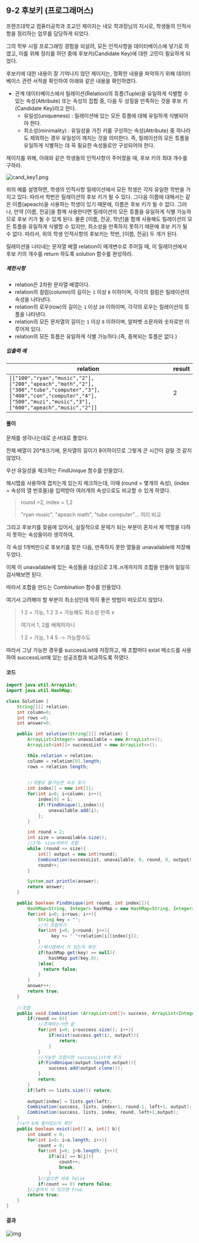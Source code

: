 ## 9-2 후보키 (프로그래머스)

프렌즈대학교 컴퓨터공학과 조교인 제이지는 네오 학과장님의 지시로, 학생들의 인적사항을 정리하는 업무를 담당하게 되었다.

그의 학부 시절 프로그래밍 경험을 되살려, 모든 인적사항을 데이터베이스에 넣기로 하였고, 이를 위해 정리를 하던 중에 후보키(Candidate Key)에 대한 고민이 필요하게 되었다.

후보키에 대한 내용이 잘 기억나지 않던 제이지는, 정확한 내용을 파악하기 위해 데이터베이스 관련 서적을 확인하여 아래와 같은 내용을 확인하였다.

- 관계 데이터베이스에서 릴레이션(Relation)의 튜플(Tuple)을 유일하게 식별할 수 있는 속성(Attribute) 또는 속성의 집합 중, 다음 두 성질을 만족하는 것을 후보 키(Candidate Key)라고 한다.
  - 유일성(uniqueness) : 릴레이션에 있는 모든 튜플에 대해 유일하게 식별되어야 한다.
  - 최소성(minimality) : 유일성을 가진 키를 구성하는 속성(Attribute) 중 하나라도 제외하는 경우 유일성이 깨지는 것을 의미한다. 즉, 릴레이션의 모든 튜플을 유일하게 식별하는 데 꼭 필요한 속성들로만 구성되어야 한다.

제이지를 위해, 아래와 같은 학생들의 인적사항이 주어졌을 때, 후보 키의 최대 개수를 구하라.

![cand_key1.png](https://grepp-programmers.s3.amazonaws.com/files/production/f1a3a40ede/005eb91e-58e5-4109-9567-deb5e94462e3.jpg)

위의 예를 설명하면, 학생의 인적사항 릴레이션에서 모든 학생은 각자 유일한 학번을 가지고 있다. 따라서 학번은 릴레이션의 후보 키가 될 수 있다.
그다음 이름에 대해서는 같은 이름(apeach)을 사용하는 학생이 있기 때문에, 이름은 후보 키가 될 수 없다. 그러나, 만약 [이름, 전공]을 함께 사용한다면 릴레이션의 모든 튜플을 유일하게 식별 가능하므로 후보 키가 될 수 있게 된다.
물론 [이름, 전공, 학년]을 함께 사용해도 릴레이션의 모든 튜플을 유일하게 식별할 수 있지만, 최소성을 만족하지 못하기 때문에 후보 키가 될 수 없다.
따라서, 위의 학생 인적사항의 후보키는 학번, [이름, 전공] 두 개가 된다.

릴레이션을 나타내는 문자열 배열 relation이 매개변수로 주어질 때, 이 릴레이션에서 후보 키의 개수를 return 하도록 solution 함수를 완성하라.

##### 제한사항

- relation은 2차원 문자열 배열이다.
- relation의 컬럼(column)의 길이는 `1` 이상 `8` 이하이며, 각각의 컬럼은 릴레이션의 속성을 나타낸다.
- relation의 로우(row)의 길이는 `1` 이상 `20` 이하이며, 각각의 로우는 릴레이션의 튜플을 나타낸다.
- relation의 모든 문자열의 길이는 `1` 이상 `8` 이하이며, 알파벳 소문자와 숫자로만 이루어져 있다.
- relation의 모든 튜플은 유일하게 식별 가능하다.(즉, 중복되는 튜플은 없다.)

##### 입출력 예

| relation                                                     | result |
| ------------------------------------------------------------ | ------ |
| `[["100","ryan","music","2"],["200","apeach","math","2"],["300","tube","computer","3"],["400","con","computer","4"],["500","muzi","music","3"],["600","apeach","music","2"]]` | 2      |

#### 풀이

문제를 생각나는대로 순서대로 풀었다.

전체 배열이 20*8크기에, 문자열의 길이가 8이하이므로 그렇게 큰 시간이 걸릴 것 같지 않았다.



우선 유일성을 체크하는 FindUnique 함수를 만들었다.

해시맵을 사용하여 겹치는게 있는지 체크하는데, 이때 (round = 몇개의 속성), (index = 속성의 열 번호들)을 입력받아 여러개의 속성으로도 비교할 수 있게 하였다.

> round =2, index = 1,2
>
> "ryan music", "apeach math", "tube computer"... 끼리 비교



그리고 후보키를 찾음에 있어서, 실질적으로 문제가 되는 부분이 혼자서 제 역할을 다하지 못하는 속성들이라 생각하여,

각 속성 1개씩만으로 후보키를 찾은 다음, 만족하지 못한 열들을 unavailable에 저장해두었다.



이제 이 unavailable에 있는 속성들을 대상으로 2개..n개까지의 조합을 만들어 일일히 검사해보면 된다.

따라서 조합을 만드는 Combination 함수를 만들었다.



여기서 고려해야 할 부분이 최소성인데 딱히 좋은 방법이 떠오르지 않았다.

> 1 2 = 가능, 1 2 3 = 가능해도 최소성 만족 x
>
> 여기서 1, 2를 배제하자니
>
> 1 2 = 가능, 1 4 5 -> 가능할수도

따라서 그냥 가능한 경우를 successList에 저장하고, 매 조합마다 exist 메소드를 사용하여 successList에 있는 성공조합과 비교하도록 하였다.



#### 코드

````java
import java.util.ArrayList;
import java.util.HashMap;

class Solution {
    String[][] relation;
    int column=0;
    int rows =0;
    int answer=0;

    public int solution(String[][] relation) {
        ArrayList<Integer> unavailable = new ArrayList<>();
        ArrayList<int[]> successList = new ArrayList<>();

        this.relation = relation;
        column = relation[0].length;
        rows = relation.length;

        
        //개별로 불가능한 속성 찾기
        int index[] = new int[1];
        for(int i=0; i<column; i++){
            index[0] = i;
            if(!FindUnique(1,index)){
                unavailable.add(i);
            };
        }

        int round = 2;
        int size = unavailable.size();
        //2개~ size개까지 조합
        while (round <= size){
            int[] output = new int[round];
            Combination(successList, unavailable, 0, round, 0, output);
            round++;
        }

        System.out.println(answer);
        return answer;
    }

    public boolean FindUnique(int round, int index[]){
        HashMap<String, Integer> hashMap = new HashMap<String, Integer>();
        for(int i=0; i<rows; i++){
            String key = "";
            //키 조합하기
            for(int j=0; j<round; j++){ 
                 key += " "+relation[i][index[j]];
            }
            //해시맵에서 키 있는지 확인
            if(hashMap.get(key) == null){ 
                hashMap.put(key,0);
            }else{
              return false;
            }
        }
        answer++;
        return true;
    }
    
	//조합
    public void Combination (ArrayList<int[]> success, ArrayList<Integer> lists, int index, int round,  int left, int output[]){
        if(round == 0){
            //존재하는거면 끝
            for(int i=0; i<success.size(); i++){
                if(exist(success.get(i), output)){
                    return;
                }
            }
            //가능한 조합이면 successList에 추가
            if(FindUnique(output.length,output)){
                success.add(output.clone());
            }
            return;
        }
        if(left == lists.size()) return;
        
        output[index] = lists.get(left);
        Combination(success, lists, index+1, round-1, left+1, output);
        Combination(success, lists, index, round, left+1,output);
    }
	//a가 b에 들어있는지 확인
    public boolean exist(int[] a, int[] b){
        int count = 0;
        for(int i=0; i<a.length; i++){
            count = 0;
            for(int j=0; j<b.length; j++){
                if(a[i] == b[j]){
                    count++;
                    break;
                }
            }//없으면 바로 false
            if(count == 0) return false;
        }//끝까지 다 있으면 true
        return true;
    }
}
````

#### 결과

![img](https://blog.kakaocdn.net/dn/dhMGKG/btqRTSDLg1U/JR0OKUYBQBs8KvVsvoXE30/img.png)

